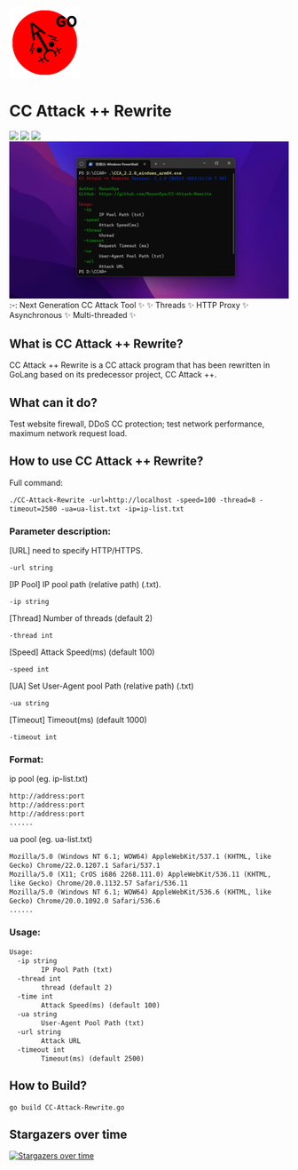 ![CC Attack Rewrite](https://github.com/MasonDye/CC-Attack-Rewrite/blob/95728b220dc90c762ce9034904ec9489037854b7/img/CCAttack%2B%2BGo128.png)
# CC Attack ++ Rewrite
![](https://img.shields.io/badge/Build-success-green) ![](https://img.shields.io/badge/Version-2.2.1-orange) ![](https://img.shields.io/badge/Author-MasonDye-blue)
![CC Attack Rewrite preview](https://github.com/MasonDye/CC-Attack-Rewrite/blob/main/img/Preview.png)
:-:
Next Generation CC Attack Tool ✨
✨ Threads ✨ HTTP Proxy ✨ Asynchronous ✨ Multi-threaded ✨

## What is CC Attack ++ Rewrite?
CC Attack ++ Rewrite is a CC attack program that has been rewritten in GoLang based on its predecessor project, CC Attack ++.

## What can it do?
Test website firewall, DDoS CC protection; test network performance, maximum network request load.

</div>

## How to use CC Attack ++ Rewrite?
Full command:
<pre><code>./CC-Attack-Rewrite -url=http://localhost -speed=100 -thread=8 -timeout=2500 -ua=ua-list.txt -ip=ip-list.txt</code></pre>

### Parameter description:

[URL] need to specify HTTP/HTTPS.
<pre><code>-url string</code></pre>

[IP Pool] IP pool path (relative path) (.txt).
<pre><code>-ip string</code></pre>

[Thread] Number of threads (default 2)
<pre><code>-thread int</code></pre>

[Speed] Attack Speed(ms) (default 100)
<pre><code>-speed int</code></pre>

[UA] Set User-Agent pool Path (relative path) (.txt)
<pre><code>-ua string</code></pre>

[Timeout] Timeout(ms) (default 1000)
<pre><code>-timeout int</code></pre>

### Format: 
ip pool (eg. ip-list.txt)
<pre><code>http://address:port
http://address:port
http://address:port
......</code></pre>

ua pool (eg. ua-list.txt)
<pre><code>Mozilla/5.0 (Windows NT 6.1; WOW64) AppleWebKit/537.1 (KHTML, like Gecko) Chrome/22.0.1207.1 Safari/537.1
Mozilla/5.0 (X11; CrOS i686 2268.111.0) AppleWebKit/536.11 (KHTML, like Gecko) Chrome/20.0.1132.57 Safari/536.11
Mozilla/5.0 (Windows NT 6.1; WOW64) AppleWebKit/536.6 (KHTML, like Gecko) Chrome/20.0.1092.0 Safari/536.6
......</code></pre>

### Usage:
<pre><code>Usage:
  -ip string
        IP Pool Path (txt)
  -thread int
        thread (default 2)
  -time int
        Attack Speed(ms) (default 100)
  -ua string
        User-Agent Pool Path (txt)
  -url string
        Attack URL
  -timeout int
        Timeout(ms) (default 2500)</code></pre>

## How to Build?
<pre><code>go build CC-Attack-Rewrite.go</code></pre>

## Stargazers over time
[![Stargazers over time](https://starchart.cc/MasonDye/CC-Attack-Rewrite.svg)](https://starchart.cc/MasonDye/CC-Attack-Rewrite)
